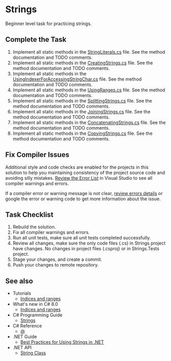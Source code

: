 # Strings

Beginner level task for practicing strings.


## Complete the Task

1. Implement all static methods in the [StringLiterals.cs](Strings/StringLiterals.cs) file. See the method documentation and TODO comments.
1. Implement all static methods in the [CreatingStrings.cs](Strings/CreatingStrings.cs) file. See the method documentation and TODO comments.
1. Implement all static methods in the [UsingIndexerForAccessingStringChar.cs](Strings/UsingIndexerForAccessingStringChar.cs) file. See the method documentation and TODO comments.
1. Implement all static methods in the [UsingRanges.cs](Strings/UsingRanges.cs) file. See the method documentation and TODO comments.
1. Implement all static methods in the [SplittingStrings.cs](Strings/SplittingStrings.cs) file. See the method documentation and TODO comments.
1. Implement all static methods in the [JoiningStrings.cs](Strings/JoiningStrings.cs) file. See the method documentation and TODO comments.
1. Implement all static methods in the [ConcatenatingStrings.cs](Strings/ConcatenatingStrings.cs) file. See the method documentation and TODO comments.
1. Implement all static methods in the [CopyingStrings.cs](Strings/CopyingStrings.cs) file. See the method documentation and TODO comments.


## Fix Compiler Issues

Additional style and code checks are enabled for the projects in this solution to help you maintaining consistency of the project source code and avoiding silly mistakes. [Review the Error List](https://docs.microsoft.com/en-us/visualstudio/ide/find-and-fix-code-errors#review-the-error-list) in Visual Studio to see all compiler warnings and errors.

If a compiler error or warning message is not clear, [review errors details](https://docs.microsoft.com/en-us/visualstudio/ide/find-and-fix-code-errors#review-errors-in-detail) or google the error or warning code to get more information about the issue.


## Task Checklist

1. Rebuild the solution.
1. Fix all compiler warnings and errors.
1. Run all unit tests, make sure all unit tests completed successfully.
1. Review all changes, make sure the only code files (.cs) in Strings project have changes. No changes in project files (.csproj) or in Strings.Tests project.
1. Stage your changes, and create a commit.
1. Push your changes to remote repository.


## See also

* Tutorials
  * [Indices and ranges](https://docs.microsoft.com/en-us/dotnet/csharp/tutorials/ranges-indexes)
* What's new in C# 8.0
  * [Indices and ranges](https://docs.microsoft.com/en-us/dotnet/csharp/whats-new/csharp-8#indices-and-ranges)
* C# Programming Guide
  * [Strings](https://docs.microsoft.com/en-us/dotnet/csharp/programming-guide/strings/)
* C# Reference
  * [@](https://docs.microsoft.com/en-us/dotnet/csharp/language-reference/tokens/verbatim)
* .NET Guide
  * [Best Practices for Using Strings in .NET](https://docs.microsoft.com/en-us/dotnet/standard/base-types/best-practices-strings)
* .NET API
  * [String Class](https://docs.microsoft.com/en-us/dotnet/api/system.string)
